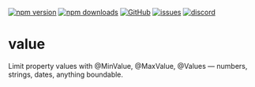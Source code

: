 [![npm version](https://img.shields.io/npm/v/@itrocks/value?logo=npm)](https://www.npmjs.org/package/@itrocks/value)
[![npm downloads](https://img.shields.io/npm/dm/@itrocks/value)](https://www.npmjs.org/package/@itrocks/value)
[![GitHub](https://img.shields.io/github/last-commit/itrocks-ts/value?color=2dba4e&label=commit&logo=github)](https://github.com/itrocks-ts/value)
[![issues](https://img.shields.io/github/issues/itrocks-ts/value)](https://github.com/itrocks-ts/value/issues)
[![discord](https://img.shields.io/discord/1314141024020467782?color=7289da&label=discord&logo=discord&logoColor=white)](https://25.re/ditr)

# value

Limit property values with @MinValue, @MaxValue, @Values — numbers, strings, dates, anything boundable.
